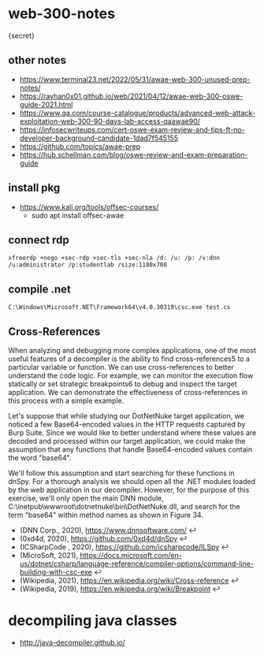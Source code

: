 # web-300-notes
{secret}
## other notes
- https://www.terminal23.net/2022/05/31/awae-web-300-unused-prep-notes/
- https://rayhan0x01.github.io/web/2021/04/12/awae-web-300-oswe-guide-2021.html
- https://www.qa.com/course-catalogue/products/advanced-web-attack-exploitation-web-300-90-days-lab-access-qaawae90/
- https://infosecwriteups.com/cert-oswe-exam-review-and-tips-ft-no-developer-background-candidate-1dad7f545155
- https://github.com/topics/awae-prep
- https://hub.schellman.com/blog/oswe-review-and-exam-preparation-guide

## install pkg
- https://www.kali.org/tools/offsec-courses/
  - sudo apt install offsec-awae

## connect rdp 
```xfreerdp +nego +sec-rdp +sec-tls +sec-nla /d: /u: /p: /v:dnn /u:administrator /p:studentlab /size:1180x708```

## compile .net 
```C:\Windows\Microsoft.NET\Framework64\v4.0.30319\csc.exe test.cs```

## Cross-References
When analyzing and debugging more complex applications, one of the most useful features of a decompiler is the ability to find cross-references5 to a particular variable or function. We can use cross-references to better understand the code logic. For example, we can monitor the execution flow statically or set strategic breakpoints6 to debug and inspect the target application. We can demonstrate the effectiveness of cross-references in this process with a simple example.

Let's suppose that while studying our DotNetNuke target application, we noticed a few Base64-encoded values in the HTTP requests captured by Burp Suite. Since we would like to better understand where these values are decoded and processed within our target application, we could make the assumption that any functions that handle Base64-encoded values contain the word "base64".

We'll follow this assumption and start searching for these functions in dnSpy. For a thorough analysis we should open all the .NET modules loaded by the web application in our decompiler. However, for the purpose of this exercise, we'll only open the main DNN module, C:\inetpub\wwwroot\dotnetnuke\bin\DotNetNuke.dll, and search for the term "base64" within method names as shown in Figure 34.

- (DNN Corp., 2020), https://www.dnnsoftware.com/ ↩︎
- (0xd4d, 2020), https://github.com/0xd4d/dnSpy ↩︎
- (ICSharpCode , 2020), https://github.com/icsharpcode/ILSpy ↩︎
- (MicroSoft, 2021), https://docs.microsoft.com/en-us/dotnet/csharp/language-reference/compiler-options/command-line-building-with-csc-exe ↩︎
- (Wikipedia, 2021), https://en.wikipedia.org/wiki/Cross-reference ↩︎
- (Wikipedia, 2019), https://en.wikipedia.org/wiki/Breakpoint ↩︎

# decompiling java classes
- http://java-decompiler.github.io/
